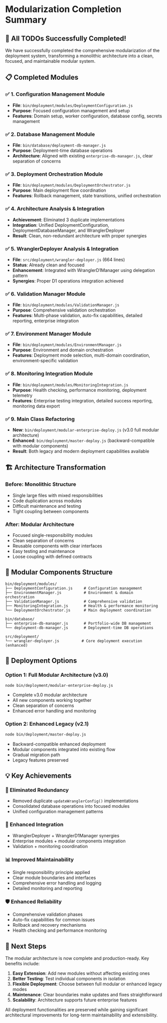 # Modularization Completion Summary

## 🎉 All TODOs Successfully Completed!

We have successfully completed the comprehensive modularization of the deployment system, transforming a monolithic architecture into a clean, focused, and maintainable modular system.

## 📋 Completed Modules

### ✅ 1. Configuration Management Module
- **File**: `bin/deployment/modules/DeploymentConfiguration.js`
- **Purpose**: Focused configuration management and setup
- **Features**: Domain setup, worker configuration, database config, secrets management

### ✅ 2. Database Management Module  
- **File**: `bin/database/deployment-db-manager.js` 
- **Purpose**: Deployment-time database operations
- **Architecture**: Aligned with existing `enterprise-db-manager.js`, clear separation of concerns

### ✅ 3. Deployment Orchestration Module
- **File**: `bin/deployment/modules/DeploymentOrchestrator.js`
- **Purpose**: Main deployment flow coordination
- **Features**: Rollback management, state transitions, unified orchestration

### ✅ 4. Architecture Analysis & Integration
- **Achievement**: Eliminated 3 duplicate implementations
- **Integration**: Unified DeploymentConfiguration, DeploymentDatabaseManager, and WranglerDeployer
- **Result**: Clean, non-redundant architecture with proper synergies

### ✅ 5. WranglerDeployer Analysis & Integration
- **File**: `src/deployment/wrangler-deployer.js` (664 lines)
- **Status**: Already clean and focused
- **Enhancement**: Integrated with WranglerD1Manager using delegation pattern
- **Synergies**: Proper D1 operations integration achieved

### ✅ 6. Validation Manager Module
- **File**: `bin/deployment/modules/ValidationManager.js`
- **Purpose**: Comprehensive validation orchestration
- **Features**: Multi-phase validation, auto-fix capabilities, detailed reporting, enterprise integration

### ✅ 7. Environment Manager Module
- **File**: `bin/deployment/modules/EnvironmentManager.js`  
- **Purpose**: Environment and domain orchestration
- **Features**: Deployment mode selection, multi-domain coordination, environment-specific validation

### ✅ 8. Monitoring Integration Module
- **File**: `bin/deployment/modules/MonitoringIntegration.js`
- **Purpose**: Health checking, performance monitoring, deployment telemetry
- **Features**: Enterprise testing integration, detailed success reporting, monitoring data export

### ✅ 9. Main Class Refactoring
- **New**: `bin/deployment/modular-enterprise-deploy.js` (v3.0 full modular architecture)
- **Enhanced**: `bin/deployment/master-deploy.js` (backward-compatible with modular components)
- **Result**: Both legacy and modern deployment capabilities available

## 🏗️ Architecture Transformation

### Before: Monolithic Structure
- Single large files with mixed responsibilities
- Code duplication across modules
- Difficult maintenance and testing
- Tight coupling between components

### After: Modular Architecture  
- Focused single-responsibility modules
- Clean separation of concerns
- Reusable components with clear interfaces
- Easy testing and maintenance
- Loose coupling with defined contracts

## 🔧 Modular Components Structure

```
bin/deployment/modules/
├── DeploymentConfiguration.js     # Configuration management
├── EnvironmentManager.js          # Environment & domain orchestration  
├── ValidationManager.js           # Comprehensive validation
├── MonitoringIntegration.js       # Health & performance monitoring
└── DeploymentOrchestrator.js      # Main deployment coordination

bin/database/
├── enterprise-db-manager.js       # Portfolio-wide DB management
└── deployment-db-manager.js       # Deployment-time DB operations

src/deployment/
└── wrangler-deployer.js          # Core deployment execution (enhanced)
```

## 🚀 Deployment Options

### Option 1: Full Modular Architecture (v3.0)
```bash
node bin/deployment/modular-enterprise-deploy.js
```
- Complete v3.0 modular architecture
- All new components working together
- Clean separation of concerns
- Enhanced error handling and monitoring

### Option 2: Enhanced Legacy (v2.1) 
```bash
node bin/deployment/master-deploy.js
```
- Backward-compatible enhanced deployment
- Modular components integrated into existing flow
- Gradual migration path
- Legacy features preserved

## 💡 Key Achievements

### 🔄 Eliminated Redundancy
- Removed duplicate `updateWranglerConfig()` implementations
- Consolidated database operations into focused modules  
- Unified configuration management patterns

### 🔗 Enhanced Integration
- WranglerDeployer + WranglerD1Manager synergies
- Enterprise modules + modular components integration
- Validation + monitoring coordination

### 📊 Improved Maintainability
- Single responsibility principle applied
- Clear module boundaries and interfaces
- Comprehensive error handling and logging
- Detailed monitoring and reporting

### 🛡️ Enhanced Reliability
- Comprehensive validation phases
- Auto-fix capabilities for common issues
- Rollback and recovery mechanisms
- Health checking and performance monitoring

## 🎯 Next Steps

The modular architecture is now complete and production-ready. Key benefits include:

1. **Easy Extension**: Add new modules without affecting existing ones
2. **Better Testing**: Test individual components in isolation  
3. **Flexible Deployment**: Choose between full modular or enhanced legacy modes
4. **Maintenance**: Clear boundaries make updates and fixes straightforward
5. **Scalability**: Architecture supports future enterprise features

All deployment functionalities are preserved while gaining significant architectural improvements for long-term maintainability and extensibility.